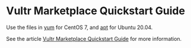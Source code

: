 # Vultr Marketplace Quickstart Guide

Use the files in [yum](https://github.com/vultr/vultr-docs/tree/main/faq/vultr-marketplace/yum) for CentOS 7, and [apt](https://github.com/vultr/vultr-docs/tree/main/faq/vultr-marketplace/apt) for Ubuntu 20.04.

See the article [Vultr Marketplace Quickstart Guide](https://www.vultr.com/docs/vultr-marketplace-quickstart-guide) for more information.
